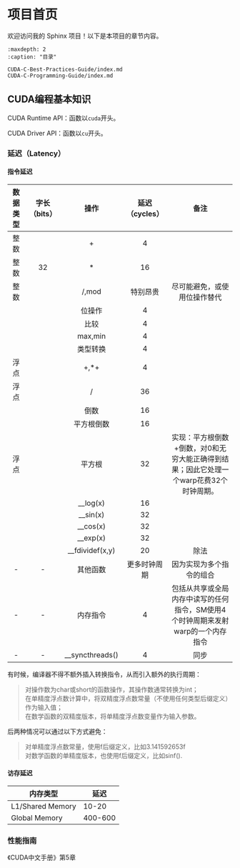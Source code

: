 # 项目首页

欢迎访问我的 Sphinx 项目！以下是本项目的章节内容。

```{toctree}
:maxdepth: 2
:caption: "目录"

CUDA-C-Best-Practices-Guide/index.md
CUDA-C-Programming-Guide/index.md
```


## CUDA编程基本知识

CUDA Runtime API：函数以`cuda`开头。

CUDA Driver API：函数以`cu`开头。


### 延迟（Latency）

#### 指令延迟

| 数据类型 	| 字长（bits） 	|       操作      	| 延迟（cycles） 	|                                          备注                                          	|
|:--------:	|:------------:	|:---------------:	|:--------------:	|:--------------------------------------------------------------------------------------:	|
| 整数     	|              	| +               	| 4              	|                                                                                        	|
| 整数     	| 32           	| *               	| 16             	|                                                                                        	|
| 整数     	|              	| /,mod           	| 特别昂贵       	| 尽可能避免，或使用位操作替代                                                           	|
|          	|              	| 位操作          	| 4              	|                                                                                        	|
|          	|              	| 比较            	| 4              	|                                                                                        	|
|          	|              	| max,min         	| 4              	|                                                                                        	|
|          	|              	| 类型转换        	| 4              	|                                                                                        	|
| 浮点     	|              	| +,*+            	| 4              	|                                                                                        	|
| 浮点     	|              	| /               	| 36             	|                                                                                        	|
|          	|              	| 倒数            	| 16             	|                                                                                        	|
|          	|              	| 平方根倒数      	| 16             	|                                                                                        	|
| 浮点     	|              	| 平方根          	| 32             	| 实现：平方根倒数+倒数，对0和无穷大能正确得到结果；因此它处理一个warp花费32个时钟周期。 	|
|          	|              	| __log(x)        	| 16             	|                                                                                        	|
|          	|              	| __sin(x)        	| 32             	|                                                                                        	|
|          	|              	| __cos(x)        	| 32             	|                                                                                        	|
|          	|              	| __exp(x)        	| 32             	|                                                                                        	|
|          	|              	| __fdividef(x,y) 	| 20             	| 除法                                                                                   	|
| -        	| -            	| 其他函数        	| 更多时钟周期   	| 因为实现为多个指令的组合                                                               	|
| -        	| -            	| 内存指令        	| 4              	| 包括从共享或全局内存中读写的任何指令，SM使用4个时钟周期来发射warp的一个内存指令        	|
| -        	| -            	| __syncthreads() 	| 4              	| 同步                                                                                   	|
 
有时候，编译器不得不额外插入转换指令，从而引入额外的执行周期：
>对操作数为char或short的函数操作，其操作数通常转换为int；  
>在单精度浮点数计算中，将双精度浮点数常量（不使用任何类型后缀定义）作为输入值；  
>在数学函数的双精度版本，将单精度浮点数变量作为输入参数。

后两种情况可以通过以下方式避免：  
>对单精度浮点数常量，使用f后缀定义，比如3.141592653f  
>对数学函数的单精度版本，也使用f后缀定义，比如sinf().

#### 访存延迟

| 内存类型         	| 延迟    	|
|------------------	|---------	|
| L1/Shared Memory 	| 10-20   	|
| Global Memory    	| 400-600 	|


### 性能指南

《CUDA中文手册》第5章
